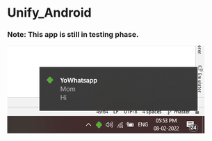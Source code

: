 # Unify_Android
### Note: This app is still in testing phase.

![image](https://github.com/itsrdb/Unify_Win/blob/main/snap.png)
